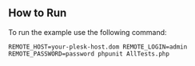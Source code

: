 ## How to Run

To run the example use the following command:

`REMOTE_HOST=your-plesk-host.dom REMOTE_LOGIN=admin REMOTE_PASSWORD=password phpunit AllTests.php`
